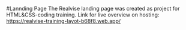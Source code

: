 #Lannding Page
The Realvise landing page was created as project for HTML&CSS-coding training. 
Link for live overview on hosting: https://realvise-training-layot-b68f8.web.app/